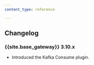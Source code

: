 ```yaml
---
content_type: reference

---
```

## Changelog

### {{site.base_gateway}} 3.10.x
* Introduced the Kafka Consume plugin.